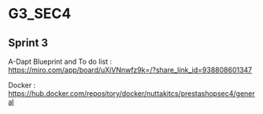 # G3_SEC4

## Sprint 3

A-Dapt Blueprint and To do list : https://miro.com/app/board/uXjVNnwfz9k=/?share_link_id=938808601347

Docker : https://hub.docker.com/repository/docker/nuttakitcs/prestashopsec4/general